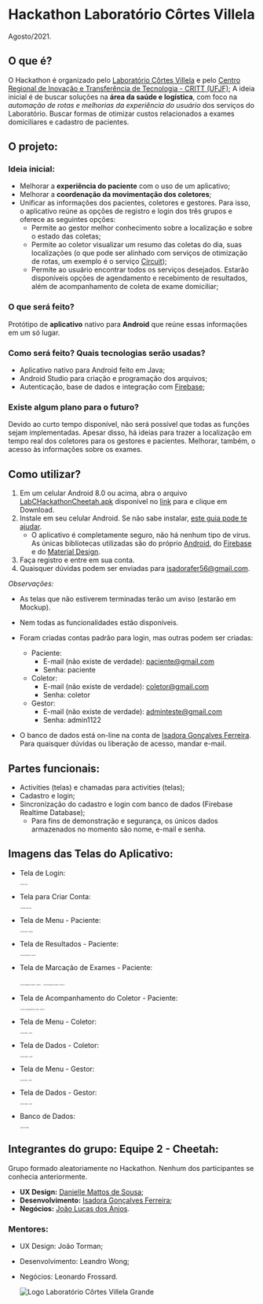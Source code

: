 # Hackathon Laboratório Côrtes Villela

Agosto/2021.

## O que é?

O Hackathon é organizado pelo [Laboratório Côrtes Villela](https://www.cortesvillela.com.br/) e pelo [Centro Regional de Inovação e Transferência de Tecnologia - CRITT (UFJF)](https://www2.ufjf.br/critt/);
A ideia inicial é de buscar soluções na **área da saúde e logística**, com foco na *automação de rotas e melhorias da experiência do usuário* dos serviços do Laboratório.
Buscar formas de otimizar custos relacionados a exames domiciliares e cadastro de pacientes.




## O projeto:

### Ideia inicial:

* Melhorar a **experiência do paciente** com o uso de um aplicativo; 
* Melhorar a **coordenação da movimentação dos coletores**;
* Unificar as informações dos pacientes, coletores e gestores. Para isso, o aplicativo reúne as opções de registro e login dos três grupos e oferece as seguintes opções:
  * Permite ao gestor melhor conhecimento sobre a localização e sobre o estado das coletas;
  * Permite ao coletor visualizar um resumo das coletas do dia, suas localizações (o que pode ser alinhado com serviços de otimização de rotas, um exemplo é o serviço [Circuit](https://getcircuit.com/));
  * Permite ao usuário encontrar todos os serviços desejados. Estarão disponíveis opções de agendamento e recebimento de resultados, além de acompanhamento de coleta de exame domiciliar;

### O que será feito?

Protótipo de **aplicativo** nativo para **Android** que reúne essas informações em um só lugar.

### Como será feito? Quais tecnologias serão usadas?

* Aplicativo nativo para Android feito em Java;
* Android Studio para criação e programação dos arquivos;
* Autenticação, base de dados e integração com [Firebase](https://firebase.google.com/?hl=pt);

### Existe algum plano para o futuro?

Devido ao curto tempo disponível, não será possível que todas as funções sejam implementadas. Apesar disso, há ideias para trazer a localização em tempo real dos coletores para os gestores e pacientes. Melhorar, também, o acesso às informações sobre os exames.



## Como utilizar?

1. Em um celular Android 8.0 ou acima, abra o arquivo [LabCHackathonCheetah.apk](https://github.com/isa56/hackathonLabC/blob/main/docshackathon/LabCHackathonCheetah.apk) disponível no [link](https://github.com/isa56/hackathonLabC/blob/main/docshackathon/LabCHackathonCheetah.apk) para e clique em Download.
2. Instale em seu celular Android. Se não sabe instalar, [este guia pode te ajudar](https://www.techtudo.com.br/dicas-e-tutoriais/2018/10/como-instalar-apk-no-android.ghtml).
   * O aplicativo é completamente seguro, não há nenhum tipo de vírus. As únicas bibliotecas utilizadas são do próprio [Android](https://developer.android.com/?hl=pt-br), do [Firebase](https://firebase.google.com/?hl=pt) e do [Material Design](https://material.io/).
3. Faça registro e entre em sua conta.
4. Quaisquer dúvidas podem ser enviadas para [isadorafer56@gmail.com](mailto:isadorafer56@gmail.com?Subject=Duvida%20sobre%20o%20projeto%20Hackathon%20LabC%20da%20Equipe%20Cheetah).

*Observações:*

* As telas que não estiverem terminadas terão um aviso (estarão em Mockup).

* Nem todas as funcionalidades estão disponíveis.

* Foram criadas contas padrão para login, mas outras podem ser criadas:

  * Paciente:
    * E-mail (não existe de verdade): paciente@gmail.com
    * Senha: paciente
  * Coletor:
    * E-mail (não existe de verdade): coletor@gmail.com
    * Senha: coletor
  * Gestor:
    * E-mail (não existe de verdade): adminteste@gmail.com
    * Senha: admin1122

* O banco de dados está on-line na conta de [Isadora Gonçalves Ferreira](mailto:isadorafer56@gmail.com?Subject=Duvida%20sobre%20o%20projeto%20Hackathon%20LabC%20da%20Equipe%20Cheetah). Para quaisquer dúvidas ou liberação de acesso, mandar e-mail.

  

## Partes funcionais:

* Activities (telas) e chamadas para activities (telas);
* Cadastro e login;
* Sincronização do cadastro e login com banco de dados (Firebase Realtime Database);
  * Para fins de demonstração e segurança, os únicos dados armazenados no momento são nome, e-mail e senha.

## Imagens das Telas do Aplicativo:

* Tela de Login:

  <img src="https://raw.githubusercontent.com/isa56/hackathonLabC/main/docshackathon/screenshots/01login.png" alt="Tela de Login" style="zoom: 15%;" />




* Tela para Criar Conta:

  <img src="https://raw.githubusercontent.com/isa56/hackathonLabC/main/docshackathon/screenshots/02criarconta.png" alt="Tela para Criar Conta" style="zoom:15%;" />




* Tela de Menu - Paciente:

  <img src="https://raw.githubusercontent.com/isa56/hackathonLabC/main/docshackathon/screenshots/03pacientemenu.png" alt="Tela de Menu - Paciente" style="zoom:15%;" />




* Tela de Resultados - Paciente:

  <img src="https://raw.githubusercontent.com/isa56/hackathonLabC/main/docshackathon/screenshots/04pacienteresultados.png" alt="Tela de Resultados - Paciente" style="zoom:15%;" />




* Tela de Marcação de Exames - Paciente:

  <img src="https://raw.githubusercontent.com/isa56/hackathonLabC/main/docshackathon/screenshots/05agendar1.png" alt="Tela de Marcação de Exames - Paciente 1" style="zoom:15%;" />




  <img src="https://raw.githubusercontent.com/isa56/hackathonLabC/main/docshackathon/screenshots/06agendar2.png" alt="Tela de Marcação de Exames - Paciente 2" style="zoom:15%;" />





* Tela de Acompanhamento do Coletor - Paciente:

  <img src="https://raw.githubusercontent.com/isa56/hackathonLabC/main/docshackathon/screenshots/10gestordados.png" alt="Tela de Acompanhamento do Coletor - Paciente" style="zoom:15%;" />





* Tela de Menu - Coletor:

  <img src="https://raw.githubusercontent.com/isa56/hackathonLabC/main/docshackathon/screenshots/07coletormenu.png" alt="Tela de Menu - Coletor" style="zoom:15%;" />





* Tela de Dados - Coletor:

  <img src="https://raw.githubusercontent.com/isa56/hackathonLabC/main/docshackathon/screenshots/08coletordados.png" alt="Tela de Dados - Coletor" style="zoom:15%;" />





* Tela de Menu - Gestor:

  <img src="https://raw.githubusercontent.com/isa56/hackathonLabC/main/docshackathon/screenshots/09gestormenu.png" alt="Tela de Menu - Gestor" style="zoom:15%;" />





* Tela de Dados - Gestor:

  <img src="https://raw.githubusercontent.com/isa56/hackathonLabC/main/docshackathon/screenshots/10gestordados.png" alt="Tela de Dados - Gestor" style="zoom:15%;" />




 

* Banco de Dados:

  <img src="https://raw.githubusercontent.com/isa56/hackathonLabC/main/docshackathon/screenshots/11bancodedados.png" alt="Banco de Dados" style="zoom:15%;" />




 

## Integrantes do grupo: Equipe 2 - Cheetah:

Grupo formado aleatoriamente no Hackathon. Nenhum dos participantes se conhecia anteriormente.

* **UX Design:** [Danielle Mattos de Sousa](https://www.linkedin.com/in/danielle-mattos-de-sousa-975672209/);
* **Desenvolvimento:** [Isadora Gonçalves Ferreira](https://www.linkedin.com/in/isadorafer/);
* **Negócios:** [João Lucas dos Anjos](https://www.linkedin.com/in/joão-lucas-dos-anjos-9828b1193).


### Mentores:

* UX Design: João Torman;
* Desenvolvimento: Leandro Wong;
* Negócios: Leonardo Frossard.

  ![Logo Laboratório Côrtes Villela Grande](https://raw.githubusercontent.com/isa56/hackathonLabC/main/docshackathon/institucional/logolabc.png)

